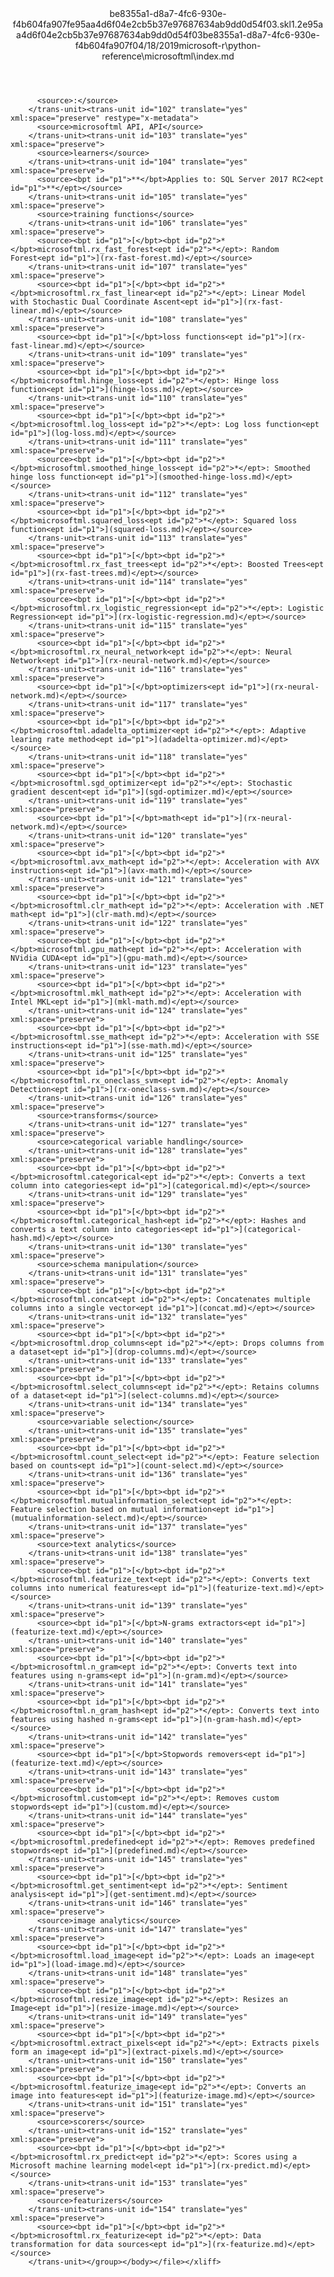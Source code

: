 <?xml version="1.0"?><xliff version="1.2" xmlns="urn:oasis:names:tc:xliff:document:1.2" xmlns:xsi="http://www.w3.org/2001/XMLSchema-instance" xsi:schemaLocation="urn:oasis:names:tc:xliff:document:1.2 xliff-core-1.2-transitional.xsd"><file datatype="xml" original="index.md" source-language="en-US" target-language="en-US"><header><tool tool-id="mdxliff" tool-name="mdxliff" tool-version="1.0-d1654b2" tool-company="Microsoft" /><xliffext:skl_file_name xmlns:xliffext="urn:microsoft:content:schema:xliffextensions">be8355a1-d8a7-4fc6-930e-f4b604fa907fe95aa4d6f04e2cb5b37e97687634ab9dd0d54f03.skl</xliffext:skl_file_name><xliffext:version xmlns:xliffext="urn:microsoft:content:schema:xliffextensions">1.2</xliffext:version><xliffext:ms.openlocfilehash xmlns:xliffext="urn:microsoft:content:schema:xliffextensions">e95aa4d6f04e2cb5b37e97687634ab9dd0d54f03</xliffext:ms.openlocfilehash><xliffext:ms.sourcegitcommit xmlns:xliffext="urn:microsoft:content:schema:xliffextensions">be8355a1-d8a7-4fc6-930e-f4b604fa907f</xliffext:ms.sourcegitcommit><xliffext:ms.lasthandoff xmlns:xliffext="urn:microsoft:content:schema:xliffextensions">04/18/2019</xliffext:ms.lasthandoff><xliffext:ms.openlocfilepath xmlns:xliffext="urn:microsoft:content:schema:xliffextensions">microsoft-r\python-reference\microsoftml\index.md</xliffext:ms.openlocfilepath></header><body><group id="content" extype="content"><trans-unit id="101" translate="yes" xml:space="preserve" restype="x-metadata">
          <source>:</source>
        </trans-unit><trans-unit id="102" translate="yes" xml:space="preserve" restype="x-metadata">
          <source>microsoftml API, API</source>
        </trans-unit><trans-unit id="103" translate="yes" xml:space="preserve">
          <source>learners</source>
        </trans-unit><trans-unit id="104" translate="yes" xml:space="preserve">
          <source><bpt id="p1">**</bpt>Applies to: SQL Server 2017 RC2<ept id="p1">**</ept></source>
        </trans-unit><trans-unit id="105" translate="yes" xml:space="preserve">
          <source>training functions</source>
        </trans-unit><trans-unit id="106" translate="yes" xml:space="preserve">
          <source><bpt id="p1">[</bpt><bpt id="p2">*</bpt>microsoftml.rx_fast_forest<ept id="p2">*</ept>: Random Forest<ept id="p1">](rx-fast-forest.md)</ept></source>
        </trans-unit><trans-unit id="107" translate="yes" xml:space="preserve">
          <source><bpt id="p1">[</bpt><bpt id="p2">*</bpt>microsoftml.rx_fast_linear<ept id="p2">*</ept>: Linear Model with Stochastic Dual Coordinate Ascent<ept id="p1">](rx-fast-linear.md)</ept></source>
        </trans-unit><trans-unit id="108" translate="yes" xml:space="preserve">
          <source><bpt id="p1">[</bpt>loss functions<ept id="p1">](rx-fast-linear.md)</ept></source>
        </trans-unit><trans-unit id="109" translate="yes" xml:space="preserve">
          <source><bpt id="p1">[</bpt><bpt id="p2">*</bpt>microsoftml.hinge_loss<ept id="p2">*</ept>: Hinge loss function<ept id="p1">](hinge-loss.md)</ept></source>
        </trans-unit><trans-unit id="110" translate="yes" xml:space="preserve">
          <source><bpt id="p1">[</bpt><bpt id="p2">*</bpt>microsoftml.log_loss<ept id="p2">*</ept>: Log loss function<ept id="p1">](log-loss.md)</ept></source>
        </trans-unit><trans-unit id="111" translate="yes" xml:space="preserve">
          <source><bpt id="p1">[</bpt><bpt id="p2">*</bpt>microsoftml.smoothed_hinge_loss<ept id="p2">*</ept>: Smoothed hinge loss function<ept id="p1">](smoothed-hinge-loss.md)</ept></source>
        </trans-unit><trans-unit id="112" translate="yes" xml:space="preserve">
          <source><bpt id="p1">[</bpt><bpt id="p2">*</bpt>microsoftml.squared_loss<ept id="p2">*</ept>: Squared loss function<ept id="p1">](squared-loss.md)</ept></source>
        </trans-unit><trans-unit id="113" translate="yes" xml:space="preserve">
          <source><bpt id="p1">[</bpt><bpt id="p2">*</bpt>microsoftml.rx_fast_trees<ept id="p2">*</ept>: Boosted Trees<ept id="p1">](rx-fast-trees.md)</ept></source>
        </trans-unit><trans-unit id="114" translate="yes" xml:space="preserve">
          <source><bpt id="p1">[</bpt><bpt id="p2">*</bpt>microsoftml.rx_logistic_regression<ept id="p2">*</ept>: Logistic Regression<ept id="p1">](rx-logistic-regression.md)</ept></source>
        </trans-unit><trans-unit id="115" translate="yes" xml:space="preserve">
          <source><bpt id="p1">[</bpt><bpt id="p2">*</bpt>microsoftml.rx_neural_network<ept id="p2">*</ept>: Neural Network<ept id="p1">](rx-neural-network.md)</ept></source>
        </trans-unit><trans-unit id="116" translate="yes" xml:space="preserve">
          <source><bpt id="p1">[</bpt>optimizers<ept id="p1">](rx-neural-network.md)</ept></source>
        </trans-unit><trans-unit id="117" translate="yes" xml:space="preserve">
          <source><bpt id="p1">[</bpt><bpt id="p2">*</bpt>microsoftml.adadelta_optimizer<ept id="p2">*</ept>: Adaptive learing rate method<ept id="p1">](adadelta-optimizer.md)</ept></source>
        </trans-unit><trans-unit id="118" translate="yes" xml:space="preserve">
          <source><bpt id="p1">[</bpt><bpt id="p2">*</bpt>microsoftml.sgd_optimizer<ept id="p2">*</ept>: Stochastic gradient descent<ept id="p1">](sgd-optimizer.md)</ept></source>
        </trans-unit><trans-unit id="119" translate="yes" xml:space="preserve">
          <source><bpt id="p1">[</bpt>math<ept id="p1">](rx-neural-network.md)</ept></source>
        </trans-unit><trans-unit id="120" translate="yes" xml:space="preserve">
          <source><bpt id="p1">[</bpt><bpt id="p2">*</bpt>microsoftml.avx_math<ept id="p2">*</ept>: Acceleration with AVX instructions<ept id="p1">](avx-math.md)</ept></source>
        </trans-unit><trans-unit id="121" translate="yes" xml:space="preserve">
          <source><bpt id="p1">[</bpt><bpt id="p2">*</bpt>microsoftml.clr_math<ept id="p2">*</ept>: Acceleration with .NET math<ept id="p1">](clr-math.md)</ept></source>
        </trans-unit><trans-unit id="122" translate="yes" xml:space="preserve">
          <source><bpt id="p1">[</bpt><bpt id="p2">*</bpt>microsoftml.gpu_math<ept id="p2">*</ept>: Acceleration with NVidia CUDA<ept id="p1">](gpu-math.md)</ept></source>
        </trans-unit><trans-unit id="123" translate="yes" xml:space="preserve">
          <source><bpt id="p1">[</bpt><bpt id="p2">*</bpt>microsoftml.mkl_math<ept id="p2">*</ept>: Acceleration with Intel MKL<ept id="p1">](mkl-math.md)</ept></source>
        </trans-unit><trans-unit id="124" translate="yes" xml:space="preserve">
          <source><bpt id="p1">[</bpt><bpt id="p2">*</bpt>microsoftml.sse_math<ept id="p2">*</ept>: Acceleration with SSE instructions<ept id="p1">](sse-math.md)</ept></source>
        </trans-unit><trans-unit id="125" translate="yes" xml:space="preserve">
          <source><bpt id="p1">[</bpt><bpt id="p2">*</bpt>microsoftml.rx_oneclass_svm<ept id="p2">*</ept>: Anomaly Detection<ept id="p1">](rx-oneclass-svm.md)</ept></source>
        </trans-unit><trans-unit id="126" translate="yes" xml:space="preserve">
          <source>transforms</source>
        </trans-unit><trans-unit id="127" translate="yes" xml:space="preserve">
          <source>categorical variable handling</source>
        </trans-unit><trans-unit id="128" translate="yes" xml:space="preserve">
          <source><bpt id="p1">[</bpt><bpt id="p2">*</bpt>microsoftml.categorical<ept id="p2">*</ept>: Converts a text column into categories<ept id="p1">](categorical.md)</ept></source>
        </trans-unit><trans-unit id="129" translate="yes" xml:space="preserve">
          <source><bpt id="p1">[</bpt><bpt id="p2">*</bpt>microsoftml.categorical_hash<ept id="p2">*</ept>: Hashes and converts a text column into categories<ept id="p1">](categorical-hash.md)</ept></source>
        </trans-unit><trans-unit id="130" translate="yes" xml:space="preserve">
          <source>schema manipulation</source>
        </trans-unit><trans-unit id="131" translate="yes" xml:space="preserve">
          <source><bpt id="p1">[</bpt><bpt id="p2">*</bpt>microsoftml.concat<ept id="p2">*</ept>: Concatenates multiple columns into a single vector<ept id="p1">](concat.md)</ept></source>
        </trans-unit><trans-unit id="132" translate="yes" xml:space="preserve">
          <source><bpt id="p1">[</bpt><bpt id="p2">*</bpt>microsoftml.drop_columns<ept id="p2">*</ept>: Drops columns from a dataset<ept id="p1">](drop-columns.md)</ept></source>
        </trans-unit><trans-unit id="133" translate="yes" xml:space="preserve">
          <source><bpt id="p1">[</bpt><bpt id="p2">*</bpt>microsoftml.select_columns<ept id="p2">*</ept>: Retains columns of a dataset<ept id="p1">](select-columns.md)</ept></source>
        </trans-unit><trans-unit id="134" translate="yes" xml:space="preserve">
          <source>variable selection</source>
        </trans-unit><trans-unit id="135" translate="yes" xml:space="preserve">
          <source><bpt id="p1">[</bpt><bpt id="p2">*</bpt>microsoftml.count_select<ept id="p2">*</ept>: Feature selection based on counts<ept id="p1">](count-select.md)</ept></source>
        </trans-unit><trans-unit id="136" translate="yes" xml:space="preserve">
          <source><bpt id="p1">[</bpt><bpt id="p2">*</bpt>microsoftml.mutualinformation_select<ept id="p2">*</ept>: Feature selection based on mutual information<ept id="p1">](mutualinformation-select.md)</ept></source>
        </trans-unit><trans-unit id="137" translate="yes" xml:space="preserve">
          <source>text analytics</source>
        </trans-unit><trans-unit id="138" translate="yes" xml:space="preserve">
          <source><bpt id="p1">[</bpt><bpt id="p2">*</bpt>microsoftml.featurize_text<ept id="p2">*</ept>: Converts text columns into numerical features<ept id="p1">](featurize-text.md)</ept></source>
        </trans-unit><trans-unit id="139" translate="yes" xml:space="preserve">
          <source><bpt id="p1">[</bpt>N-grams extractors<ept id="p1">](featurize-text.md)</ept></source>
        </trans-unit><trans-unit id="140" translate="yes" xml:space="preserve">
          <source><bpt id="p1">[</bpt><bpt id="p2">*</bpt>microsoftml.n_gram<ept id="p2">*</ept>: Converts text into features using n-grams<ept id="p1">](n-gram.md)</ept></source>
        </trans-unit><trans-unit id="141" translate="yes" xml:space="preserve">
          <source><bpt id="p1">[</bpt><bpt id="p2">*</bpt>microsoftml.n_gram_hash<ept id="p2">*</ept>: Converts text into features using hashed n-grams<ept id="p1">](n-gram-hash.md)</ept></source>
        </trans-unit><trans-unit id="142" translate="yes" xml:space="preserve">
          <source><bpt id="p1">[</bpt>Stopwords removers<ept id="p1">](featurize-text.md)</ept></source>
        </trans-unit><trans-unit id="143" translate="yes" xml:space="preserve">
          <source><bpt id="p1">[</bpt><bpt id="p2">*</bpt>microsoftml.custom<ept id="p2">*</ept>: Removes custom stopwords<ept id="p1">](custom.md)</ept></source>
        </trans-unit><trans-unit id="144" translate="yes" xml:space="preserve">
          <source><bpt id="p1">[</bpt><bpt id="p2">*</bpt>microsoftml.predefined<ept id="p2">*</ept>: Removes predefined stopwords<ept id="p1">](predefined.md)</ept></source>
        </trans-unit><trans-unit id="145" translate="yes" xml:space="preserve">
          <source><bpt id="p1">[</bpt><bpt id="p2">*</bpt>microsoftml.get_sentiment<ept id="p2">*</ept>: Sentiment analysis<ept id="p1">](get-sentiment.md)</ept></source>
        </trans-unit><trans-unit id="146" translate="yes" xml:space="preserve">
          <source>image analytics</source>
        </trans-unit><trans-unit id="147" translate="yes" xml:space="preserve">
          <source><bpt id="p1">[</bpt><bpt id="p2">*</bpt>microsoftml.load_image<ept id="p2">*</ept>: Loads an image<ept id="p1">](load-image.md)</ept></source>
        </trans-unit><trans-unit id="148" translate="yes" xml:space="preserve">
          <source><bpt id="p1">[</bpt><bpt id="p2">*</bpt>microsoftml.resize_image<ept id="p2">*</ept>: Resizes an Image<ept id="p1">](resize-image.md)</ept></source>
        </trans-unit><trans-unit id="149" translate="yes" xml:space="preserve">
          <source><bpt id="p1">[</bpt><bpt id="p2">*</bpt>microsoftml.extract_pixels<ept id="p2">*</ept>: Extracts pixels form an image<ept id="p1">](extract-pixels.md)</ept></source>
        </trans-unit><trans-unit id="150" translate="yes" xml:space="preserve">
          <source><bpt id="p1">[</bpt><bpt id="p2">*</bpt>microsoftml.featurize_image<ept id="p2">*</ept>: Converts an image into features<ept id="p1">](featurize-image.md)</ept></source>
        </trans-unit><trans-unit id="151" translate="yes" xml:space="preserve">
          <source>scorers</source>
        </trans-unit><trans-unit id="152" translate="yes" xml:space="preserve">
          <source><bpt id="p1">[</bpt><bpt id="p2">*</bpt>microsoftml.rx_predict<ept id="p2">*</ept>: Scores using a Microsoft machine learning model<ept id="p1">](rx-predict.md)</ept></source>
        </trans-unit><trans-unit id="153" translate="yes" xml:space="preserve">
          <source>featurizers</source>
        </trans-unit><trans-unit id="154" translate="yes" xml:space="preserve">
          <source><bpt id="p1">[</bpt><bpt id="p2">*</bpt>microsoftml.rx_featurize<ept id="p2">*</ept>: Data transformation for data sources<ept id="p1">](rx-featurize.md)</ept></source>
        </trans-unit></group></body></file></xliff>